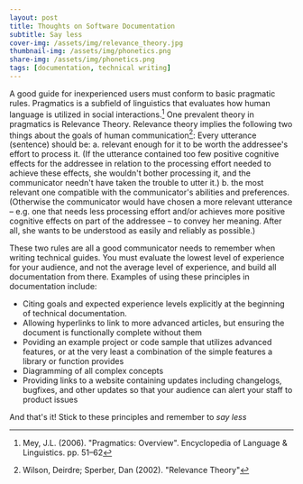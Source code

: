 ```yaml
---
layout: post
title: Thoughts on Software Documentation
subtitle: Say less
cover-img: /assets/img/relevance_theory.jpg
thumbnail-img: /assets/img/phonetics.png
share-img: /assets/img/phonetics.png
tags: [documentation, technical writing]
---
```


A good guide for inexperienced users must conform to basic pragmatic rules. Pragmatics is a subfield of linguistics that evaluates how human language is utilized in social interactions.[^1]
One prevalent theory in pragmatics is Relevance Theory. Relevance theory implies the following two things about the goals of human communication[^2]:
Every utterance (sentence) should be:
 a. relevant enough for it to be worth the addressee's effort to process it. (If the utterance contained too
 few positive cognitive effects for the addressee in relation to the processing effort needed to achieve
 these effects, she wouldn't bother processing it, and the communicator needn't have taken the trouble to
 utter it.)
 b. the most relevant one compatible with the communicator's abilities and preferences. (Otherwise the
 communicator would have chosen a more relevant utterance – e.g. one that needs less processing effort
 and/or achieves more positive cognitive effects on part of the addressee – to convey her meaning. After
 all, she wants to be understood as easily and reliably as possible.)
 
These two rules are all a good communicator needs to remember when writing technical guides. You must
evaluate the lowest level of experience for your audience, and not the average level of experience, and
build all documentation from there. Examples of using these principles in documentation include:
- Citing goals and expected experience levels explicitly at the beginning of technical documentation. 
- Allowing hyperlinks to link to more advanced articles, but ensuring the document is functionally complete without them
- Poviding an example project or code sample that utilizes advanced features, or at the very least a combination of the simple features a library or function provides
- Diagramming of all complex concepts
- Providing links to a website containing updates including changelogs, bugfixes, and other updates so that your audience can alert your staff to product issues

And that's it! Stick to these principles and remember to _say less_



[^1]: Mey, J.L. (2006). "Pragmatics: Overview". Encyclopedia of Language & Linguistics. pp. 51–62
[^2]:Wilson, Deirdre; Sperber, Dan (2002). "Relevance Theory"
